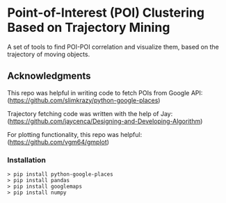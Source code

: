 # Point-of-Interest (POI) Clustering Based on Trajectory Mining 
A set of tools to find POI-POI correlation and visualize them, based on the trajectory of moving objects. 

## Acknowledgments
This repo was helpful in writing code to fetch POIs from Google API: (https://github.com/slimkrazy/python-google-places)

Trajectory fetching code was written with the help of Jay: (https://github.com/jaycenca/Designing-and-Developing-Algorithm)

For plotting functionality, this repo was helpful: (https://github.com/vgm64/gmplot)


### Installation
```
> pip install python-google-places
> pip install pandas
> pip install googlemaps
> pip install numpy
```
